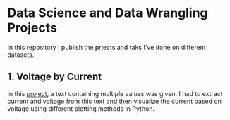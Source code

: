 # Data Science and Data Wrangling Projects
In this repository I publish the prjects and taks I've done on different datasets.

## 1. Voltage by Current
In this [project](https://github.com/berserkhmdvhb/Data-Science-Projects/blob/main/Voltage-by-Current.ipynb), a text containing multiple values was given. I had to extract current and voltage from this text and then visualize the current based on voltage using different plotting methods in Python.
